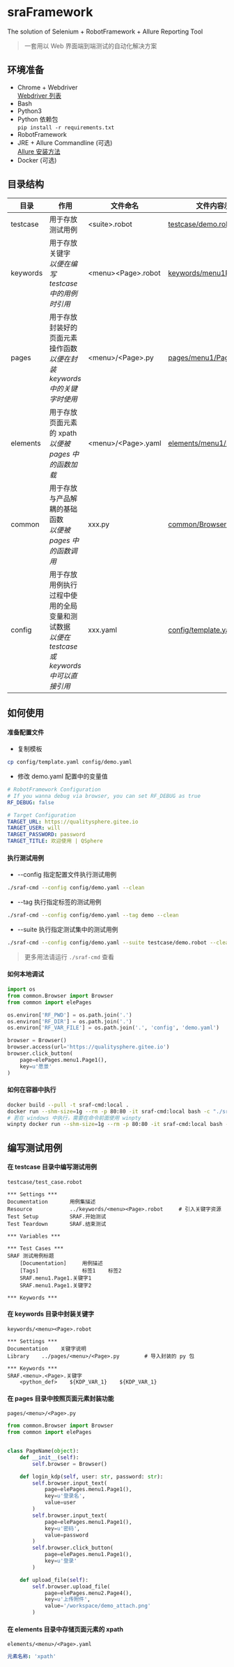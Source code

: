 # sraFramework
The solution of Selenium + RobotFramework + Allure Reporting Tool

> 一套用以 Web 界面端到端测试的自动化解决方案

## 环境准备

- Chrome + Webdriver <br> [Webdriver 列表](http://npm.taobao.org/mirrors/chromedriver/)
- Bash
- Python3
- Python 依赖包 <br> `pip install -r requirements.txt`
- RobotFramework
- JRE + Allure Commandline (可选) <br> [Allure 安装方法](https://qualitysphere.gitee.io/4_allure/#21-安装)
- Docker (可选)

## 目录结构

目录|作用|文件命名|文件内容示例
----|----|----|----
testcase|用于存放测试用例|\<suite\>.robot|[testcase/demo.robot](testcase/demo.robot)
keywords|用于存放关键字<br>*以便在编写 testcase 中的用例时引用*|\<menu\>\<Page\>.robot|[keywords/menu1Page1.robot](testcase/menu1Page1.robot)
pages|用于存放封装好的页面元素操作函数<br>*以便在封装 keywords 中的关键字时使用*|\<menu\>/\<Page\>.py|[pages/menu1/Page1.py](pages/menu1/Page1.py)
elements|用于存放页面元素的 xpath<br>*以便被 pages 中的函数加载*|\<menu\>/\<Page\>.yaml|[elements/menu1/Page1.yaml](elements/menu1/Page1.yaml)
common|用于存放与产品解耦的基础函数<br>*以便被 pages 中的函数调用*|xxx.py|[common/Browser.py](common/Browser.py)
config|用于存放用例执行过程中使用的全局变量和测试数据<br>*以便在 testcase 或 keywords 中可以直接引用*|xxx.yaml|[config/template.yaml](config/template.yaml)

## 如何使用

#### 准备配置文件

- 复制模板

```bash
cp config/template.yaml config/demo.yaml
```

- 修改 demo.yaml 配置中的变量值

```yaml
# RobotFramework Configuration
# If you wanna debug via browser, you can set RF_DEBUG as true
RF_DEBUG: false

# Target Configuration
TARGET_URL: https://qualitysphere.gitee.io
TARGET_USER: will
TARGET_PASSWORD: password
TARGET_TITLE: 欢迎使用 | QSphere
```
#### 执行测试用例

- --config 指定配置文件执行测试用例

```bash
./sraf-cmd --config config/demo.yaml --clean
```

- --tag 执行指定标签的测试用例

```bash
./sraf-cmd --config config/demo.yaml --tag demo --clean
```

- --suite 执行指定测试集中的测试用例

```bash
./sraf-cmd --config config/demo.yaml --suite testcase/demo.robot --clean
```

> 更多用法请运行 `./sraf-cmd` 查看

#### 如何本地调试

```python
import os
from common.Browser import Browser
from common import elePages

os.environ['RF_PWD'] = os.path.join('.')
os.environ['RF_DIR'] = os.path.join('.')
os.environ['RF_VAR_FILE'] = os.path.join('.', 'config', 'demo.yaml')

browser = Browser()
browser.access(url='https://qualitysphere.gitee.io')
browser.click_button(
    page=elePages.menu1.Page1(),
    key=u'愿景'
)
```

#### 如何在容器中执行

```bash
docker build --pull -t sraf-cmd:local .
docker run --shm-size=1g --rm -p 80:80 -it sraf-cmd:local bash -c "./sraf-cmd --config config/demo.yaml --tag demo --clean --report local-allure"
# 若在 windows 中执行，需要在命令前面使用 winpty
winpty docker run --shm-size=1g --rm -p 80:80 -it sraf-cmd:local bash -c "./sraf-cmd --config config/demo.yaml --tag demo --clean --report local-allure"
```

## 编写测试用例

#### 在 testcase 目录中编写测试用例

`testcase/test_case.robot`
```robotframework
*** Settings ***
Documentation       用例集描述
Resource            ../keywords/<menu><Page>.robot     # 引入关键字资源
Test Setup          SRAF.开始测试
Test Teardown       SRAF.结束测试

*** Variables ***

*** Test Cases ***
SRAF 测试用例标题
    [Documentation]     用例描述
    [Tags]              标签1    标签2
    SRAF.menu1.Page1.关键字1
    SRAF.menu1.Page1.关键字2

*** Keywords ***

```
#### 在 keywords 目录中封装关键字

`keywords/<menu><Page>.robot`
```robotframework
*** Settings ***
Documentation    关键字说明
Library    ../pages/<menu>/<Page>.py        # 导入封装的 py 包

*** Keywords ***
SRAF.<menu>.<Page>.关键字
    <python_def>    ${KDP_VAR_1}    ${KDP_VAR_1}

```

#### 在 pages 目录中按照页面元素封装功能

`pages/<menu>/<Page>.py`
```python
from common.Browser import Browser
from common import elePages


class PageName(object):
    def __init__(self):
        self.browser = Browser()

    def login_kdp(self, user: str, password: str):
        self.browser.input_text(
            page=elePages.menu1.Page1(),
            key=u'登录名',
            value=user
        )
        self.browser.input_text(
            page=elePages.menu1.Page1(),
            key=u'密码',
            value=password
        )
        self.browser.click_button(
            page=elePages.menu1.Page1(),
            key=u'登录'
        )

    def upload_file(self):
        self.browser.upload_file(
            page=elePages.menu2.Page4(),
            key=u'上传附件',
            value='/workspace/demo_attach.png'
        )
```

#### 在 elements 目录中存储页面元素的 xpath

`elements/<menu>/<Page>.yaml`
```yaml
元素名称: 'xpath'
```
